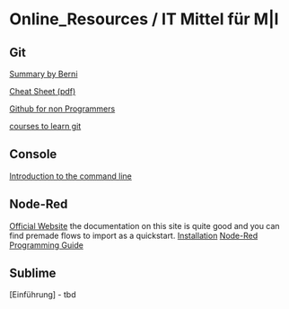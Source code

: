 # Online_Resources / IT Mittel für M|I

## Git

[Summary by Berni](https://github.com/HSRLCLab/Online_Resources/blob/master/git.md)

[Cheat Sheet (pdf)](https://github.com/HSRLCLab/Online_Resources/blob/master/github-git-cheat-sheet.pdf)

[Github for non Programmers](https://github.com/tvanantwerp/github-for-non-programmers/blob/master/SUMMARY.md)

[courses to learn git](https://hackernoon.com/top-5-free-courses-to-learn-git-and-github-best-of-lot-2f394c6533b0)

## Console

[Introduction to the command line](https://tutorial.djangogirls.org/en/intro_to_command_line/)

## Node-Red

[Official Website](https://nodered.org/) the documentation on this site is quite good and you can find premade flows to import as a quickstart.
[Installation](https://nodered.org/docs/getting-started/installation)
[Node-Red Programming Guide](http://noderedguide.com/)

## Sublime 

[Einführung] - tbd
